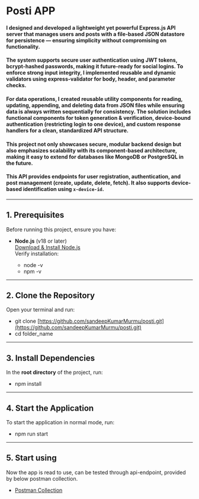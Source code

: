 # Posti APP

#### I designed and developed a lightweight yet powerful Express.js API server that manages users and posts with a file-based JSON datastore for persistence — ensuring simplicity without compromising on functionality.

#### The system supports secure user authentication using JWT tokens, bcrypt-hashed passwords, making it future-ready for social logins. To enforce strong input integrity, I implemented reusable and dynamic validators using express-validator for body, header, and parameter checks.

#### For data operations, I created reusable utility components for reading, updating, appending, and deleting data from JSON files while ensuring data is always written sequentially for consistency. The solution includes functional components for token generation & verification, device-bound authentication (restricting login to one device), and custom response handlers for a clean, standardized API structure.

#### This project not only showcases secure, modular backend design but also emphasizes scalability with its component-based architecture, making it easy to extend for databases like MongoDB or PostgreSQL in the future.

#### This API provides endpoints for **user registration**, **authentication**, and **post management** (create, update, delete, fetch). It also supports **device-based identification** using `x-device-id`.

---

## 1. Prerequisites

Before running this project, ensure you have:

- **Node.js** (v18 or later)  
  [Download & Install Node.js](https://nodejs.org/)  
  Verify installation:

  - node -v
  - npm -v

-----

## 2. Clone the Repository

Open your terminal and run:

- git clone [https://github.com/sandeepKumarMurmu/posti.git](https://github.com/sandeepKumarMurmu/posti.git)
- cd folder_name

----
## 3. Install Dependencies

In the **root directory** of the project, run:

- npm install

----
## 4. Start the Application

To start the application in normal mode, run:

- npm run start

---
## 5. Start using

Now the app is read to use, can be tested through api-endpoint, provided by below postman collection.
- [Postman Collection](https://drive.google.com/drive/folders/15mSsM0GoNngnhHjvmVo7bV8gfK0S2g3W?usp=sharing)

